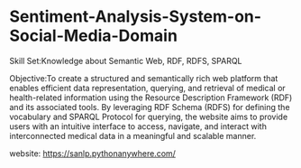 # Sentiment-Analysis-System-on-Social-Media-Domain

Skill Set:Knowledge about Semantic Web, RDF, RDFS, SPARQL

Objective:To create a structured and semantically rich web platform that enables efficient data representation, querying, and retrieval of medical or health-related information using the Resource Description Framework (RDF) and its associated tools. By leveraging RDF Schema (RDFS) for defining the vocabulary and SPARQL Protocol for querying, the website aims to provide users with an intuitive interface to access, navigate, and interact with interconnected medical data in a meaningful and scalable manner.

website: https://sanlp.pythonanywhere.com/
